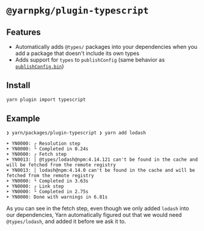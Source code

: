 # `@yarnpkg/plugin-typescript`

## Features

- Automatically adds `@types/` packages into your dependencies when you add a package that doesn't include its own types
- Adds support for `types` to `publishConfig` (same behavior as [`publishConfig.bin`](https://yarnpkg.com/configuration/manifest#publishConfig.bin))

## Install

```bash
yarn plugin import typescript
```

## Example

```
❯ yarn/packages/plugin-typescript ❯ yarn add lodash

➤ YN0000: ┌ Resolution step
➤ YN0000: └ Completed in 0.24s
➤ YN0000: ┌ Fetch step
➤ YN0013: │ @types/lodash@npm:4.14.121 can't be found in the cache and will be fetched from the remote registry
➤ YN0013: │ lodash@npm:4.14.0 can't be found in the cache and will be fetched from the remote registry
➤ YN0000: └ Completed in 3.63s
➤ YN0000: ┌ Link step
➤ YN0000: └ Completed in 2.75s
➤ YN0000: Done with warnings in 6.81s
```

As you can see in the fetch step, even though we only added `lodash` into our dependencies, Yarn automatically figured out that we would need `@types/lodash`, and added it before we ask it to.

